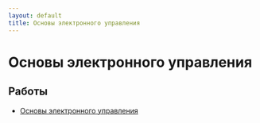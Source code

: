 ```yaml
---
layout: default
title: Основы электронного управления
---
```


# Основы электронного управления

## Работы

- [Основы электронного управления](../works/year-3/Основы%20электронного%20управления) 